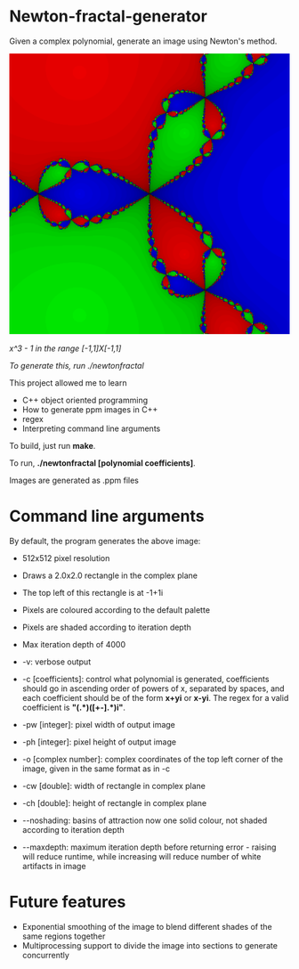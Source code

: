 # Newton-fractal-generator
Given a complex polynomial, generate an image using Newton's method.

![x^3 - 1 in the range \[-1,1\]X\[-1,1\]](readme_image.png)

*x^3 - 1 in the range \[-1,1\]X\[-1,1\]*

*To generate this, run ./newtonfractal*

This project allowed me to learn
* C++ object oriented programming
* How to generate ppm images in C++
* regex
* Interpreting command line arguments

To build, just run **make**.

To run, **./newtonfractal [polynomial coefficients]**.

Images are generated as .ppm files




# Command line arguments
By default, the program generates the above image:
* 512x512 pixel resolution
* Draws a 2.0x2.0 rectangle in the complex plane
* The top left of this rectangle is at -1+1i
* Pixels are coloured according to the default palette
* Pixels are shaded according to iteration depth
* Max iteration depth of 4000

* -v: verbose output
* -c \[coefficients\]: control what polynomial is generated, coefficients should go in ascending order of powers of x, separated by spaces, and each coefficient should be of the form **x+yi** or **x-yi**. The regex for a valid coefficient is **"(.\*)([+-].\*)i"**.
* -pw \[integer\]: pixel width of output image
* -ph \[integer\]: pixel height of output image
* -o \[complex number\]: complex coordinates of the top left corner of the image, given in the same format as in -c
* -cw \[double\]: width of rectangle in complex plane
* -ch \[double\]: height of rectangle in complex plane
* --noshading: basins of attraction now one solid colour, not shaded according to iteration depth
* --maxdepth: maximum iteration depth before returning error - raising will reduce runtime, while increasing will reduce number of white artifacts in image

# Future features
* Exponential smoothing of the image to blend different shades of the same regions together
* Multiprocessing support to divide the image into sections to generate concurrently
